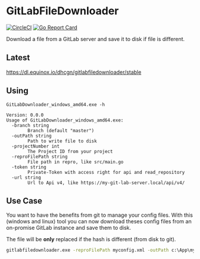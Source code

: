 # GitLabFileDownloader

[![CircleCI](https://circleci.com/gh/dhcgn/GitLabFileDownloader.svg?style=svg)](https://circleci.com/gh/dhcgn/GitLabFileDownloader)
[![Go Report Card](https://goreportcard.com/badge/github.com/dhcgn/GitLabFileDownloader)](https://goreportcard.com/report/github.com/dhcgn/GitLabFileDownloader)

Download a file from a GitLab server and save it to disk if file is different.

## Latest

https://dl.equinox.io/dhcgn/gitlabfiledownloader/stable

## Using

```plain
GitLabDownloader_windows_amd64.exe -h

Version: 0.0.0
Usage of GitLabDownloader_windows_amd64.exe:
  -branch string
        Branch (default "master")
  -outPath string
        Path to write file to disk
  -projectNumber int
        The Project ID from your project
  -reproFilePath string
        File path in repro, like src/main.go
  -token string
        Private-Token with access right for api and read_repository
  -url string
        Url to Api v4, like https://my-git-lab-server.local/api/v4/
```

## Use Case

You want to have the benefits from git to manage your config files.
With this (windows and linux) tool you can now download theses config files from an on-promise GitLab instance and save them to disk.

The file will be **only** replaced if the hash is different (from disk to git).

```bat
gitlabfiledownloader.exe -reproFilePath myconfig.xml -outPath c:\App\myconfig.xml -projectNumber 547 -url https://gitlab.com/api/v4/ -token jd32dwEH2FS42342Sdf32
```
